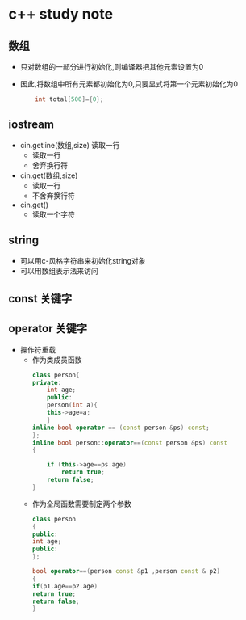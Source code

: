 # c++ study note

## 数组

* 只对数组的一部分进行初始化,则编译器把其他元素设置为0
* 因此,将数组中所有元素都初始化为0,只要显式将第一个元素初始化为0

    ``` cpp
        int total[500]={0};
    ```

## iostream

* cin.getline(数组,size) 读取一行
  * 读取一行
  * 舍弃换行符
* cin.get(数组,size)
  * 读取一行
  * 不舍弃换行符
* cin.get()
  * 读取一个字符

## string

* 可以用c-风格字符串来初始化string对象
* 可以用数组表示法来访问

## const 关键字

## operator 关键字

* 操作符重载
  * 作为类成员函数
    ```cpp
    class person{
    private:
        int age;
        public:
        person(int a){
        this->age=a;
        }
    inline bool operator == (const person &ps) const;
    };
    inline bool person::operator==(const person &ps) const
    {

        if (this->age==ps.age)
            return true;
        return false;
    }
    ```
  * 作为全局函数需要制定两个参数
    ```cpp
    class person
    {
    public:
    int age;
    public:
    };

    bool operator==(person const &p1 ,person const & p2)
    {
    if(p1.age==p2.age)
    return true;
    return false;
    }
    ```